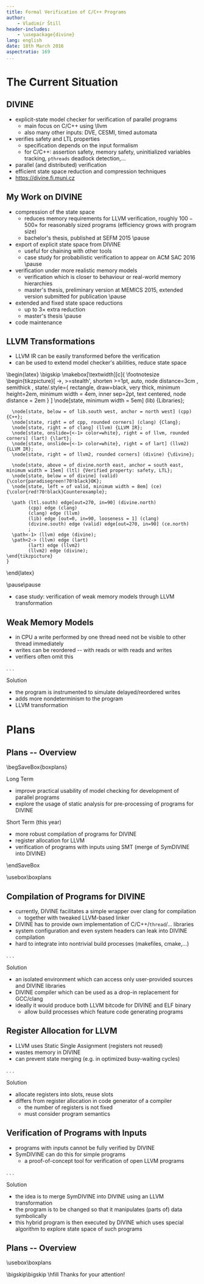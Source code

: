 ```yaml
---
title: Formal Verification of C/C++ Programs
author:
    - Vladimír Štill
header-includes:
    - \usepackage{divine}
lang: english
date: 18th March 2016
aspectratio: 169
...
```


# The Current Situation

## DIVINE

*   explicit-state model checker for verification of parallel programs
    *   main focus on C/C++ using \llvm
    *   also many other inputs: DVE, CESMI, timed automata
*   verifies safety and LTL properties
    *   specification depends on the input formalism
    *   for C/C++: assertion safety, memory safety, uninitialized variables
        tracking, `pthreads` deadlock detection,…
*   parallel (and distributed) verification
*   efficient state space reduction and compression techniques
*   <https://divine.fi.muni.cz>


## My Work on DIVINE

*   compression of the state space
    *   reduces memory requirements for LLVM verification, roughly $100 -
        500\times$ for reasonably sized programs (efficiency grows with program
        size)
    *   bachelor's thesis, published at SEFM 2015
    \pause
*   export of explicit state space from DIVINE
    *   useful for chaining with other tools
    *   case study for probabilistic verification to appear on ACM SAC 2016
    \pause
*   verification under more realistic memory models
    *   verification which is closer to behaviour or real-world memory
        hierarchies
    *   master's thesis, preliminary version at MEMICS 2015, extended version
        submitted for publication
    \pause
*   extended and fixed state space reductions
    *   up to $3\times$ extra reduction
    *   master's thesis
    \pause
*   code maintenance

## LLVM Transformations

*   LLVM IR can be easily transformed before the verification
*   can be used to extend model checker's abilities, reduce state space

\begin{latex}
    \bigskip
    \makebox[\textwidth][c]{
    \footnotesize
    \begin{tikzpicture}[ ->, >=stealth', shorten >=1pt, auto, node distance=3cm
                       , semithick
                       , state/.style={ rectangle, draw=black, very thick,
                         minimum height=2em, minimum width = 4em, inner
                         sep=2pt, text centered, node distance = 2em }
                       ]
      \node[state, minimum width = 5em] (lib) {Libraries};

      \node[state, below = of lib.south west, anchor = north west] (cpp) {C++};
      \node[state, right = of cpp, rounded corners] (clang) {Clang};
      \node[state, right = of clang] (llvm) {LLVM IR};
      \node[state, onslide={<-1> color=white}, right = of llvm, rounded corners] (lart) {\lart};
      \node[state, onslide={<-1> color=white}, right = of lart] (llvm2) {LLVM IR};
      \node[state, right = of llvm2, rounded corners] (divine) {\divine};

      \node[state, above = of divine.north east, anchor = south east, minimum width = 15em] (ltl) {Verified property: safety, LTL};
      \node[state, below = of divine] (valid) {\color{paradisegreen!70!black}OK};
      \node[state, left = of valid, minimum width = 8em] (ce) {\color{red!70!black}Counterexample};

      \path (ltl.south) edge[out=270, in=90] (divine.north)
            (cpp) edge (clang)
            (clang) edge (llvm)
            (lib) edge [out=0, in=90, looseness = 1] (clang)
            (divine.south) edge (valid) edge[out=270, in=90] (ce.north)
            ;
      \path<-1> (llvm) edge (divine);
      \path<2-> (llvm) edge (lart)
            (lart) edge (llvm2)
            (llvm2) edge (divine);
    \end{tikzpicture}
    }
\end{latex}

\pause\pause

*   case study: verification of weak memory models through LLVM transformation

## Weak Memory Models

*   in CPU a write performed by one thread need not be visible to other thread
    immediately
*   writes can be reordered -- with reads or with reads and writes
*   verifiers often omit this

. . .

Solution

*   the program is instrumented to simulate delayed/reordered writes
*   adds more nondeterminism to the program
*   LLVM transformation

# Plans

## Plans -- Overview

\begSaveBox{boxplans}

Long Term

*   improve practical usability of model checking for development of parallel
    programs
*   explore the usage of static analysis for pre-processing of programs for
    DIVINE

Short Term (this year)

*   more robust compilation of programs for DIVINE
*   register allocation for LLVM
*   verification of programs with inputs using SMT (merge of SymDIVINE into DIVINE)

\endSaveBox

\usebox\boxplans

## Compilation of Programs for DIVINE

*   currently, DIVINE facilitates a simple wrapper over clang for compilation
    *   together with tweaked LLVM-based linker
*   DIVINE has to provide own implementation of C/C++/`thread`/… libraries
*   system configuration and even system headers can leak into DIVINE
    compilation
*   hard to integrate into nontrivial build processes (makefiles, cmake,…)

. . .

Solution

*   an isolated environment which can access only user-provided sources and
    DIVINE libraries
*   DIVINE compiler which can be used as a drop-in replacement for GCC/clang
*   ideally it would produce both LLVM bitcode for DIVINE and ELF binary
    *   allow build processes which feature code generating programs

## Register Allocation for LLVM

*   LLVM uses Static Single Assignment (registers not reused)
*   wastes memory in DIVINE
*   can prevent state merging (e.g. in optimized busy-waiting cycles)

. . .

Solution

*   allocate registers into slots, reuse slots
*   differs from register allocation in code generator of a compiler
    *   the number of registers is not fixed
    *   must consider program semantics

## Verification of Programs with Inputs

*   programs with inputs cannot be fully verified by DIVINE
*   SymDIVINE can do this for simple programs
    -   a proof-of-concept tool for verification of open LLVM programs

. . .

Solution

*   the idea is to merge SymDIVINE into DIVINE using an LLVM transformation
*   the program is to be changed so that it manipulates (parts of) data
    symbolically
*   this hybrid program is then executed by DIVINE which uses special algorithm
    to explore state space of such programs

## Plans -- Overview

\usebox\boxplans

\bigskip\bigskip
\hfill Thanks for your attention!

